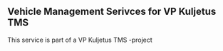 ## Vehicle Management Serivces for VP Kuljetus TMS

This service is part of a VP Kuljetus TMS -project